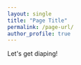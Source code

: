 ```yaml
---
layout: single
title: "Page Title"
permalink: /page-url/
author_profile: true
---
```

Let's get diaping!
